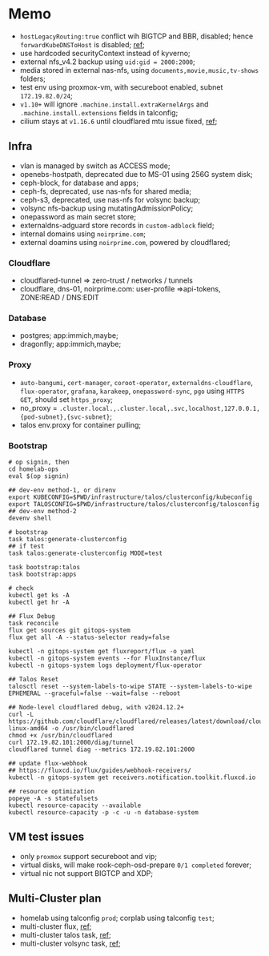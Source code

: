 # Memo

- `hostLegacyRouting:true` conflict wih BIGTCP and BBR, disabled; hence `forwardKubeDNSToHost` is disabled; [ref](https://github.com/siderolabs/talos/issues/10002#issuecomment-2557069620);
- use hardcoded securityContext instead of kyverno;
- external nfs_v4.2 backup using `uid:gid = 2000:2000`;
- media stored in external nas-nfs, using `documents,movie,music,tv-shows` folders;
- test env using proxmox-vm, with secureboot enabled, subnet `172.19.82.0/24`;
- `v1.10+` will ignore `.machine.install.extraKernelArgs` and `.machine.install.extensions` fields in talconfig;
- cilium stays at `v1.16.6` until cloudflared mtu issue fixed, [ref](https://github.com/cilium/cilium/issues/37529);

## Infra

- vlan is managed by switch as ACCESS mode;
- openebs-hostpath, deprecated due to MS-01 using 256G system disk;
- ceph-block, for database and apps;
- ceph-fs, deprecated, use nas-nfs for shared media;
- ceph-s3, deprecated, use nas-nfs for volsync backup;
- volsync nfs-backup using mutatingAdmissionPolicy;
- onepassword as main secret store;
- externaldns-adguard store records in `custom-adblock` field;
- internal domains using `noirprime.com`;
- external doamins using `noirprime.com`, powered by cloudflared;

### Cloudflare

- cloudflared-tunnel => zero-trust / networks / tunnels
- cloudflare, dns-01, noirprime.com: user-profile =>api-tokens, ZONE:READ / DNS:EDIT

### Database

- postgres; app:immich,maybe;
- dragonfly; app:immich,maybe;

### Proxy

- `auto-bangumi`, `cert-manager`, `coroot-operator`, `externaldns-cloudflare`, `flux-operator`, `grafana`, `karakeep`, `onepassword-sync`, `pgo` using `HTTPS GET`, should set `https_proxy`;
-  no_proxy = `.cluster.local.,.cluster.local,.svc,localhost,127.0.0.1,{pod-subnet},{svc-subnet}`;
- talos env.proxy for container pulling;

### Bootstrap

```shell
# op signin, then
cd homelab-ops
eval $(op signin)

## dev-env method-1, or direnv
export KUBECONFIG=$PWD/infrastructure/talos/clusterconfig/kubeconfig
export TALOSCONFIG=$PWD/infrastructure/talos/clusterconfig/talosconfig
## dev-env method-2
devenv shell

# bootstrap
task talos:generate-clusterconfig
## if test
task talos:generate-clusterconfig MODE=test

task bootstrap:talos
task bootstrap:apps

# check
kubectl get ks -A
kubectl get hr -A

## Flux Debug
task reconcile
flux get sources git gitops-system
flux get all -A --status-selector ready=false

kubectl -n gitops-system get fluxreport/flux -o yaml
kubectl -n gitops-system events --for FluxInstance/flux
kubectl -n gitops-system logs deployment/flux-operator

## Talos Reset
talosctl reset --system-labels-to-wipe STATE --system-labels-to-wipe EPHEMERAL --graceful=false --wait=false --reboot

## Node-level cloudflared debug, with v2024.12.2+
curl -L https://github.com/cloudflare/cloudflared/releases/latest/download/cloudflared-linux-amd64 -o /usr/bin/cloudflared
chmod +x /usr/bin/cloudflared
curl 172.19.82.101:2000/diag/tunnel
cloudflared tunnel diag --metrics 172.19.82.101:2000

## update flux-webhook
## https://fluxcd.io/flux/guides/webhook-receivers/
kubectl -n gitops-system get receivers.notification.toolkit.fluxcd.io

## resource optimization
popeye -A -s statefulsets
kubectl resource-capacity --available
kubectl resource-capacity -p -c -u -n database-system
```

## VM test issues

- only `proxmox` support secureboot and vip;
- virtual disks, will make rook-ceph-osd-prepare `0/1 completed` forever;
- virtual nic not support BIGTCP and XDP;

## Multi-Cluster plan

- homelab using talconfig `prod`; corplab using talconfig `test`;
- multi-cluster flux, [ref](https://github.com/h-wb/home-ops/tree/main);
- multi-cluster talos task, [ref](https://github.com/h-wb/home-ops/blob/main/.taskfiles/Talos/Taskfile.yaml);
- multi-cluster volsync task, [ref](https://github.com/h-wb/home-ops/blob/main/.taskfiles/VolSync/Taskfile.yaml);
